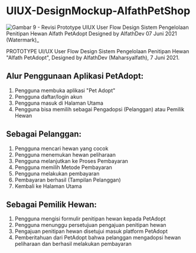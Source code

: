 # UIUX-DesignMockup-AlfathPetShop

![Gambar 9 - Revisi Prototype UIUX User Flow Design Sistem Pengelolaan Penitipan Hewan Alfath PetAdopt Designed by AlfathDev 07 Juni 2021 (Watermark)_](https://user-images.githubusercontent.com/43428127/162033660-58edc342-1bfd-43b6-b0a5-5a38a20a66c8.png)

PROTOTYPE UI/UX User Flow Design Sistem Pengelolaan Penitipan Hewan "Alfath PetAdopt", 
Designed by AlfathDev (Maharsyalfath), 7 Juni 2021.

## Alur Penggunaan Aplikasi PetAdopt:
1. Pengguna membuka aplikasi "Pet Adopt"
2. Pengguna daftar/login akun
3. Pengguna masuk di Halaman Utama
4. Pengguna bisa memilih sebagai Pengadopsi (Pelanggan) atau Pemilik Hewan

## Sebagai Pelanggan:
1. Pengguna mencari hewan yang cocok
2. Pengguna menemukan hewan peliharaan
3. Pengguna melanjutkan ke Proses Pembayaran
4. Pengguna memilih Metode Pembayaran
5. Pengguna melakukan pembayaran
6. Pembayaran berhasil (Tampilan Pelanggan)
7. Kembali ke Halaman Utama

## Sebagai Pemilik Hewan:
1. Pengguna mengisi formulir penitipan hewan kepada PetAdopt
2. Pengguna menunggu persetujuan pengajuan penitipan hewan
3. Pengajuan penitipan hewan disetujui masuk platform PetAdopt
4. Pemberitahuan dari PetAdopt bahwa pelanggan mengadopsi hewan peliharaan dan berhasil melakukan pembayaran
